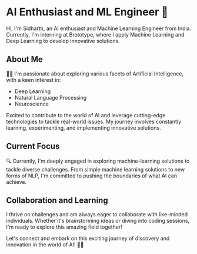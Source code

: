# AI Enthusiast and ML Engineer 🚀

Hi, I'm Sidharth, an AI enthusiast and Machine Learning Engineer from India. Currently, I'm interning at Brototype, where I apply Machine Learning and Deep Learning to develop innovative solutions.

## About Me

👨‍💻 I'm passionate about exploring various facets of Artificial Intelligence, with a keen interest in:

- Deep Learning
- Natural Language Processing
- Neuroscience

Excited to contribute to the world of AI and leverage cutting-edge technologies to tackle real-world issues. My journey involves constantly learning, experimenting, and implementing innovative solutions.

## Current Focus

🔍 Currently, I'm deeply engaged in exploring machine-learning solutions to tackle diverse challenges. From simple machine learning solutions to new forms of NLP, I'm committed to pushing the boundaries of what AI can achieve.

## Collaboration and Learning

 I thrive on challenges and am always eager to collaborate with like-minded individuals. Whether it's brainstorming ideas or diving into coding sessions, I'm ready to explore this amazing field together! 
 
Let's connect and embark on this exciting journey of discovery and innovation in the world of AI! 🤖💡
